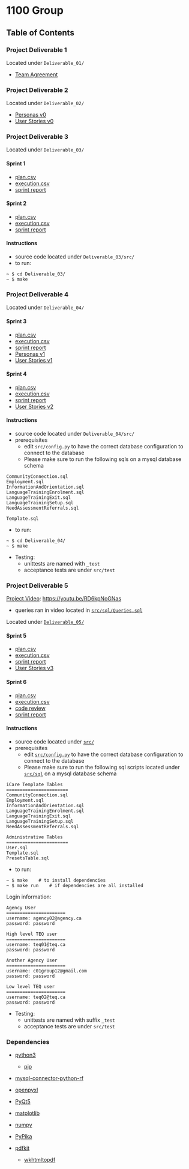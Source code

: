 # 1100 Group

## Table of Contents

### Project Deliverable 1
Located under `Deliverable_01/`
 - [Team Agreement](https://github.com/CSCC01/Team12/blob/master/Deliverable_01/C01_Team_Agreement.pdf)

### Project Deliverable 2
Located under `Deliverable_02/`
 - [Personas v0](https://github.com/CSCC01/Team12/blob/master/Deliverable_02/personas_v0.pdf)
 - [User Stories v0](https://github.com/CSCC01/Team12/blob/master/Deliverable_02/user_stories_v0.pdf)

### Project Deliverable 3
Located under `Deliverable_03/`
#### Sprint 1
 - [plan.csv](https://github.com/CSCC01/Team12/blob/master/Deliverable_03/backlog/sprint01/plan.csv)
 - [execution.csv](https://github.com/CSCC01/Team12/blob/master/Deliverable_03/backlog/sprint01/execution.csv)
 - [sprint report](https://github.com/CSCC01/Team12/blob/master/Deliverable_03/backlog/sprint01/sprint_report_01.pdf)

#### Sprint 2
 - [plan.csv](https://github.com/CSCC01/Team12/blob/master/Deliverable_03/backlog/sprint02/plan.csv)
 - [execution.csv](https://github.com/CSCC01/Team12/blob/master/Deliverable_03/backlog/sprint02/execution.csv)
 - [sprint report](https://github.com/CSCC01/Team12/blob/master/Deliverable_03/backlog/sprint02/sprint_report_02.pdf)

#### Instructions
 - source code located under `Deliverable_03/src/`
 - to run:
```
~ $ cd Deliverable_03/
~ $ make
```

### Project Deliverable 4
Located under `Deliverable_04/`
#### Sprint 3
 - [plan.csv](https://github.com/CSCC01/Team12/blob/master/Deliverable_04/backlog/sprint03/plan.csv)
 - [execution.csv](https://github.com/CSCC01/Team12/blob/master/Deliverable_04/backlog/sprint03/execution.csv)
 - [sprint report](https://github.com/CSCC01/Team12/blob/master/Deliverable_04/backlog/sprint03/sprint_report_03.pdf)
 - [Personas v1](https://github.com/CSCC01/Team12/blob/master/Deliverable_04/backlog/sprint03/personas_v1.pdf)
 - [User Stories v1](https://github.com/CSCC01/Team12/blob/master/Deliverable_04/backlog/sprint03/user_stories_v1.pdf)

#### Sprint 4
 - [plan.csv](https://github.com/CSCC01/Team12/blob/master/Deliverable_04/backlog/sprint04/plan.csv)
 - [execution.csv](https://github.com/CSCC01/Team12/blob/master/Deliverable_04/backlog/sprint04/execution.csv)
 - [sprint report](https://github.com/CSCC01/Team12/blob/master/Deliverable_04/backlog/sprint04/sprint_report_04.pdf)
 - [User Stories v2](https://github.com/CSCC01/Team12/blob/master/Deliverable_04/backlog/sprint04/user_stories_v2.pdf)

#### Instructions
 - source code located under `Deliverable_04/src/`
 - prerequisites
    - edit `src/config.py` to have the correct database configuration to connect to the database
    - Please make sure to run the following sqls on a mysql database schema
```
CommunityConnection.sql
Employment.sql
InformationAndOrientation.sql
LanguageTrainingEnrolment.sql
LanguageTrainingExit.sql
LanguageTrainingSetup.sql
NeedAssessmentReferrals.sql

Template.sql
```

 - to run:
```
~ $ cd Deliverable_04/
~ $ make
```
 - Testing:
    - unittests are named with `_test`
    - acceptance tests are under `src/test`

### Project Deliverable 5
[Project Video](https://youtu.be/RD6kpNoGNas): https://youtu.be/RD6kpNoGNas
 - queries ran in video located in [`src/sql/Queries.sql`](https://github.com/CSCC01/Team12/blob/master/src/sql/Queries.sql)

Located under [`Deliverable_05/`](https://github.com/CSCC01/Team12/tree/master/Deliverable_05/backlog)
#### Sprint 5
 - [plan.csv](https://github.com/CSCC01/Team12/blob/master/Deliverable_05/backlog/sprint05/plan.csv)
 - [execution.csv](https://github.com/CSCC01/Team12/blob/master/Deliverable_05/backlog/sprint05/execution.csv)
 - [sprint report](https://github.com/CSCC01/Team12/blob/master/Deliverable_05/backlog/sprint05/sprint_report_05.pdf)
 - [User Stories v3](https://github.com/CSCC01/Team12/blob/master/Deliverable_05/backlog/sprint05/user_stories_v3.pdf)

#### Sprint 6
 - [plan.csv](https://github.com/CSCC01/Team12/blob/master/Deliverable_05/backlog/sprint06/plan.csv)
 - [execution.csv](https://github.com/CSCC01/Team12/blob/master/Deliverable_05/backlog/sprint06/execution.csv)
 - [code review](https://github.com/CSCC01/Team12/blob/master/Deliverable_05/backlog/sprint06/code_review.pdf)
 - [sprint report](https://github.com/CSCC01/Team12/blob/master/Deliverable_05/backlog/sprint06/sprint_report_06.pdf)

#### Instructions
 - source code located under [`src/`](https://github.com/CSCC01/Team12/tree/master/src)
 - prerequisites
    - edit [`src/config.py`](https://github.com/CSCC01/Team12/blob/master/src/config.py) to have the correct database configuration to connect to the database
    - Please make sure to run the following sql scripts located under [`src/sql`](https://github.com/CSCC01/Team12/tree/master/src/sql) on a mysql database schema
```
iCare Template Tables
=======================
CommunityConnection.sql
Employment.sql
InformationAndOrientation.sql
LanguageTrainingEnrolment.sql
LanguageTrainingExit.sql
LanguageTrainingSetup.sql
NeedAssessmentReferrals.sql

Administrative Tables
=======================
User.sql
Template.sql
PresetsTable.sql
```

 - to run:
```
~ $ make	# to install dependencies
~ $ make run	# if dependencies are all installed
```
Login information:
```
Agency User
======================
username: agency02@agency.ca
password: password

High level TEQ user
======================
username: teq01@teq.ca
password: password

Another Agency User
======================
username: c01group12@gmail.com
password: password

Low level TEQ user
======================
username: teq02@teq.ca
password: password
```

 - Testing:
    - unittests are named with suffix `_test`
    - acceptance tests are under `src/test`


### Dependencies
 - [python3](https://www.python.org/)
    - [pip](https://pypi.org/project/pip/)

 - [mysql-connector-python-rf](https://dev.mysql.com/doc/connector-python/en/connector-python-installation.html)
 - [openpyxl](https://bitbucket.org/openpyxl/openpyxl)

 - [PyQt5](https://www.riverbankcomputing.com/software/pyqt/download5)

 - [matplotlib](https://matplotlib.org/)
 - [numpy](https://www.numpy.org)
 - [PyPika](https://pypika.readthedocs.io/en/latest/1_installation.html)
 - [pdfkit](https://github.com/JazzCore/python-pdfkit)
    - [wkhtmltopdf](https://github.com/JazzCore/python-pdfkit)
